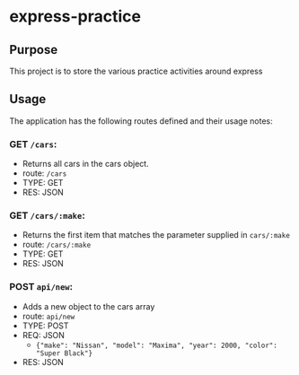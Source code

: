 # express-practice

## Purpose
This project is to store the various practice activities around express

## Usage
The application has the following routes defined and their usage notes:

### GET `/cars`:
* Returns all cars in the cars object.
* route: `/cars`
* TYPE: GET
* RES: JSON


### GET `/cars/:make`:
* Returns the first item that matches the parameter supplied in `cars/:make`
* route: `/cars/:make`
* TYPE: GET
* RES: JSON

### POST `api/new`:
* Adds a new object to the cars array
* route: `api/new`
* TYPE: POST
* REQ: JSON
    * `{"make": "Nissan", "model": "Maxima", "year": 2000, "color": "Super Black"}`
* RES: JSON